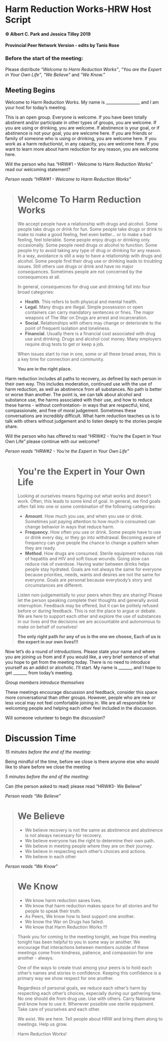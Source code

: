 # Harm Reduction Works-HRW Host Script
#### © Albert C. Park and Jessica Tilley 2019
####  Provincial Peer Network Version - edits by Tanis Rose

### Before the start of the meeting:
Please distribute _“Welcome to Harm Reduction Works”_, _“You are the Expert in Your Own Life”_, _“We Believe”_ and _“We Know.”_

## Meeting Begins

Welcome to Harm Reduction Works. My name is _________________ and I am your host for today’s meeting. 

This is an open group. Everyone is welcome. If you have been totally abstinent and/or participate in other types of groups, you are welcome.  If you are using or drinking, you are welcome. If abstinence is your goal, or if abstinence is not your goal, you are welcome here. If you are friends or family of someone who is using or drinking, you are welcome here. If you work as a harm reductionist, in any capacity, you are welcome here. 
If you want to learn more about harm reduction for any reason, you are welcome here. 

Will the person who has “HRW#1 - Welcome to Harm Reduction Works” read our welcoming statement? 

_Person reads “HRW#1 - Welcome to Harm Reduction Works”_

> # Welcome To Harm Reduction Works
>
> We accept people have a relationship with drugs and alcohol. Some people take drugs or drink for fun. Some people take drugs or drink to make to make a good feeling, feel even better… or to make a bad feeling, feel tolerable. Some people enjoy drugs or drinking only occasionally. Some people need drugs or alcohol to function. Some people try to avoid taking any type of drug or drinking for any reason. In a way, avoidance is still a way to have a relationship with drugs and alcohol. Some people find their drug use or drinking leads to troubling issues. Still others use drugs or drink and have no major consequences. Sometimes people are not concerned by the consequences at all.
>
> In general, consequences for drug use and drinking fall into four broad categories:
> 
> - **Health**. This refers to both physical and mental health.
> - **Legal**. Many drugs are illegal. Simple possession or open containers can carry mandatory sentences or fines. The major weapons of The War on Drugs are arrest and incarceration.
> - **Social**. Relationships with others may change or deteriorate to the point of frequent isolation and loneliness.
> - **Financial**. Usually there is a financial cost associated with drug use and drinking. Drugs and alcohol cost money. Many employers require drug tests to get or keep a job.
>
> When issues start to rise in one, some or all these broad areas, this is a key time for connection and community. 
> 
> **You are in the right place.**

Harm reduction includes all paths to recovery, as defined by each person in their own way. This includes moderation, continued use with the use of harm reduction, as well as abstinence from all substances. No path is better or worse than another. The point is, we can talk about alcohol and substance use, the harms associated with their use, and how to reduce these harms - without confrontation- in ways that are respectful, kind, compassionate, and free of moral judgement. Sometimes these conversations are incredibly difficult. What harm reduction teaches us is to talk with others without judgement and to listen deeply to the stories people share. 

Will the person who has offered to read “HRW#2 - You’re the Expert in Your Own Life” please continue with our welcome? 

_Person reads “HRW#2 - You’re the Expert in Your Own Life”_

> # You're the Expert in Your Own Life
> 
> Looking at ourselves means figuring out what works and doesn’t work. Often, this leads to some kind of goal. In general, we find goals often fall into one or some
combination of the following categories:
>
> - **Amount**. How much you use, and when you use or drink. Sometimes just paying attention to how much is consumed can change behavior in ways that reduce harm.
> - **Frequency**. How often you use or drink. Some people have to use or drink every day, or they go into withdrawal. Becoming aware of frequency can give people the chance to change a pattern when they are ready.
> - **Method**. How drugs are consumed. Sterile equipment reduces risk of hepatitis and HIV and soft tissue wounds. Going slow can reduce risk of overdose. Having water between drinks helps people stay hydrated. Goals are not always the same for everyone because priorities, needs, wants and desires are not the same
for everyone. Goals are personal because everybody’s story and circumstances are different.
>
> Listen non-judgementally to your peers when they are sharing! Please let the person speaking complete their thoughts and generally avoid interruption. Feedback may be offered, but it can be politely refused before or during feedback. This is not the place to argue or debate. We are here to support each other and explore the use of substances in our lives and the decisions we are accountable and autonomous to make on behalf of ourselves! 
>
>**The only right path for any of us is the one we choose, Each of us is the expert in our own lives!!!**

Now let’s do a round of introductions. Please state your name and where you are joining us from and if you would like, a very brief sentence of what you hope to get from the meeting today. There is no need to introduce yourself as an addict or alcoholic. I’ll start. 
My name is \_\_\_\_\_\_\_ and I hope to get \_\_\_\_\_\_\_ from today’s meeting. 

_Group members introduce themselves_

These meetings encourage discussion and feedback, consider this space more conversational than other groups. However, people who are new or less vocal may not feel comfortable joining in. We are all responsible for welcoming people and helping each other feel included in the discussion. 

Will someone volunteer to begin the discussion? 

# Discussion Time

_15 minutes before the end of the meeting:_

Being mindful of the time, before we close is there anyone else who would like to share before we close the meeting

_5 minutes before the end of the meeting:_

Can (the person asked to read) please read “HRW#3- We Believe”

_Person reads “We Believe”_

> # We Believe
> 
> - We believe recovery is not the same as abstinence and
abstinence is not always necessary for recovery.
> - We believe everyone has the right to determine their own
path.
> - We believe in meeting people where they are on their
journey.
> - We believe in respecting each other’s choices and
actions.
> - We believe in each other

_Person reads “We Know”_

> # We Know
>
> - We know harm reduction saves lives.
> - We know that harm reduction makes space for all
stories and for people to speak their truth.
> - As Peers, We know how to best support one another.
> - We know the War on Drugs has failed.
> - We know that Harm Reduction Works !!!
> 

>Thank you for coming to the meeting tonight, we hope this meeting tonight has been helpful to you in some way or another. We encourage that interactions between members outside of these meetings come from kindness, patience, and compassion for one another - always. 
>
> One of the ways to create trust among your peers is to hold each other’s names and stories in confidence. Keeping this confidence is a primary way we show respect for one another. 
>
> Regardless of personal goals, we reduce each other’s harm by respecting each other’s choices, especially during our gathering time. No one should die from drug use. Use with others. Carry Naloxone and know how to use it. Whenever possible use sterile equipment. Take care of yourselves and each other. 
> 
> We exist. We are here. Tell people about HRW and bring them along to meetings. Help us grow. 
> 
> Harm Reduction Works!
